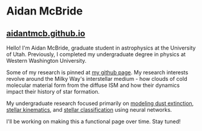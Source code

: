 # Aidan McBride
## [aidantmcb.github.io](https://aidantmcb.github.io)

Hello! I'm Aidan McBride, graduate student in astrophysics at the University of Utah. Previously, I completed my undergraduate degree in physics at Western Washington University.

Some of my research is pinned at [my github page](https://github.com/aidantmcb). My research interests revolve around the Milky Way's interstellar medium - how clouds of cold molecular material form from the diffuse ISM and how their dynamics impact their history of star formation.

My undergraduate research focused primarily on [modeling dust extinction](https://github.com/aidantmcb/dust_extinction_temperature), [stellar kinematics](https://github.com/aidantmcb/OrionProperMotions), and [stellar classification](https://github.com/aidantmcb/YSO-ML) using neural networks. 

I'll be working on making this a functional page over time. Stay tuned!
